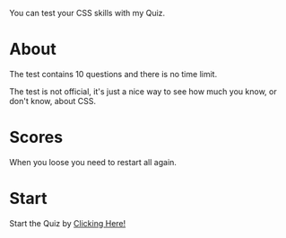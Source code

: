 You can test your CSS skills with my Quiz.
<h1>About</h1>
The test contains 10 questions and there is no time limit. 
<p></p>
The test is not official, it's just a nice way to see how much you know, or don't know, about CSS.
<h1>Scores</h1>
When you loose you need to restart all again.
<h1>Start</h1>
Start the Quiz by <a href="https://css.bledsquiz.repl.co/">Clicking Here!</a>

